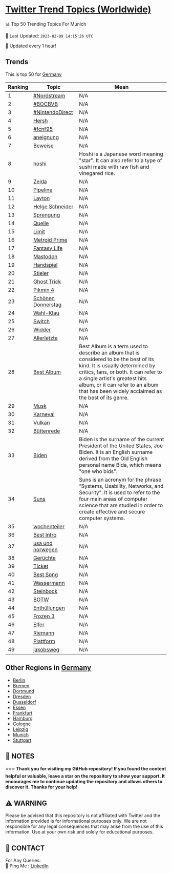 [Twitter Trend Topics (Worldwide)](https://github.com/ErcinDedeoglu/Twitter-Trend-Topics)
==========


📊 Top 50 Trending Topics For Munich

📆 Last Updated: `2023-02-09 14:15:26 UTC`

🔧 Updated every 1 hour!


## Trends

This is top 50 for [Germany](</Germany>)

| Ranking | Topic | Mean |
| ------- | ------------ | ------------ |
| 1 | [#Nordstream](http://twitter.com/search?q=%23Nordstream) | N/A |
| 2 | [#BOCBVB](http://twitter.com/search?q=%23BOCBVB) | N/A |
| 3 | [#NintendoDirect](http://twitter.com/search?q=%23NintendoDirect) | N/A |
| 4 | [Hersh](http://twitter.com/search?q=Hersh) | N/A |
| 5 | [#fcnf95](http://twitter.com/search?q=%23fcnf95) | N/A |
| 6 | [aneignung](http://twitter.com/search?q=aneignung) | N/A |
| 7 | [Beweise](http://twitter.com/search?q=Beweise) | N/A |
| 8 | [hoshi](http://twitter.com/search?q=hoshi) | Hoshi is a Japanese word meaning "star". It can also refer to a type of sushi made with raw fish and vinegared rice. |
| 9 | [Zelda](http://twitter.com/search?q=Zelda) | N/A |
| 10 | [Pipeline](http://twitter.com/search?q=Pipeline) | N/A |
| 11 | [Layton](http://twitter.com/search?q=Layton) | N/A |
| 12 | [Helge Schneider](http://twitter.com/search?q=Helge+Schneider) | N/A |
| 13 | [Sprengung](http://twitter.com/search?q=Sprengung) | N/A |
| 14 | [Quelle](http://twitter.com/search?q=Quelle) | N/A |
| 15 | [Limit](http://twitter.com/search?q=Limit) | N/A |
| 16 | [Metroid Prime](http://twitter.com/search?q=Metroid+Prime) | N/A |
| 17 | [Fantasy Life](http://twitter.com/search?q=Fantasy+Life) | N/A |
| 18 | [Mastodon](http://twitter.com/search?q=Mastodon) | N/A |
| 19 | [Handspiel](http://twitter.com/search?q=Handspiel) | N/A |
| 20 | [Stieler](http://twitter.com/search?q=Stieler) | N/A |
| 21 | [Ghost Trick](http://twitter.com/search?q=Ghost+Trick) | N/A |
| 22 | [Pikmin 4](http://twitter.com/search?q=Pikmin+4) | N/A |
| 23 | [Schönen Donnerstag](http://twitter.com/search?q=Sch%c3%b6nen+Donnerstag) | N/A |
| 24 | [Wahl-Klau](http://twitter.com/search?q=Wahl-Klau) | N/A |
| 25 | [Switch](http://twitter.com/search?q=Switch) | N/A |
| 26 | [Widder](http://twitter.com/search?q=Widder) | N/A |
| 27 | [Allerletzte](http://twitter.com/search?q=Allerletzte) | N/A |
| 28 | [Best Album](http://twitter.com/search?q=Best+Album) | Best Album is a term used to describe an album that is considered to be the best of its kind. It is usually determined by critics, fans, or both. It can refer to a single artist's greatest hits album, or it can refer to an album that has been widely acclaimed as the best of its genre. |
| 29 | [Musk](http://twitter.com/search?q=Musk) | N/A |
| 30 | [Karneval](http://twitter.com/search?q=Karneval) | N/A |
| 31 | [Vulkan](http://twitter.com/search?q=Vulkan) | N/A |
| 32 | [Büttenrede](http://twitter.com/search?q=B%c3%bcttenrede) | N/A |
| 33 | [Biden](http://twitter.com/search?q=Biden) | Biden is the surname of the current President of the United States, Joe Biden. It is an English surname derived from the Old English personal name Bida, which means "one who bids". |
| 34 | [Suns](http://twitter.com/search?q=Suns) | Suns is an acronym for the phrase “Systems, Usability, Networks, and Security”. It is used to refer to the four main areas of computer science that are studied in order to create effective and secure computer systems. |
| 35 | [wochenteiler](http://twitter.com/search?q=wochenteiler) | N/A |
| 36 | [Best Intro](http://twitter.com/search?q=Best+Intro) | N/A |
| 37 | [usa und norwegen](http://twitter.com/search?q=usa+und+norwegen) | N/A |
| 38 | [Gerüchte](http://twitter.com/search?q=Ger%c3%bcchte) | N/A |
| 39 | [Ticket](http://twitter.com/search?q=Ticket) | N/A |
| 40 | [Best Song](http://twitter.com/search?q=Best+Song) | N/A |
| 41 | [Wassermann](http://twitter.com/search?q=Wassermann) | N/A |
| 42 | [Steinbock](http://twitter.com/search?q=Steinbock) | N/A |
| 43 | [BOTW](http://twitter.com/search?q=BOTW) | N/A |
| 44 | [Enthüllungen](http://twitter.com/search?q=Enth%c3%bcllungen) | N/A |
| 45 | [Frozen 3](http://twitter.com/search?q=Frozen+3) | N/A |
| 46 | [Elfer](http://twitter.com/search?q=Elfer) | N/A |
| 47 | [Riemann](http://twitter.com/search?q=Riemann) | N/A |
| 48 | [Plattform](http://twitter.com/search?q=Plattform) | N/A |
| 49 | [jakobsweg](http://twitter.com/search?q=jakobsweg) | N/A |



## Other Regions in [Germany](</Germany>)

* [Berlin](</Germany/Berlin.md>)
* [Bremen](</Germany/Bremen.md>)
* [Dortmund](</Germany/Dortmund.md>)
* [Dresden](</Germany/Dresden.md>)
* [Dusseldorf](</Germany/Dusseldorf.md>)
* [Essen](</Germany/Essen.md>)
* [Frankfurt](</Germany/Frankfurt.md>)
* [Hamburg](</Germany/Hamburg.md>)
* [Cologne](</Germany/Cologne.md>)
* [Leipzig](</Germany/Leipzig.md>)
* [Munich](</Germany/Munich.md>)
* [Stuttgart](</Germany/Stuttgart.md>)



## 📝 NOTES

⭐⭐⭐ **Thank you for visiting my GitHub repository! If you found the content helpful or valuable, leave a star on the repository to show your support. It encourages me to continue updating the repository and allows others to discover it. Thanks for your help!**


## ⚠️ WARNING

Please be advised that this repository is not affiliated with Twitter and the information provided is for informational purposes only. We are not responsible for any legal consequences that may arise from the use of this information. Use at your own risk and solely for educational purposes.


## 📨 CONTACT

 For Any Queries:  
            🏓 Ping Me : [LinkedIn](https://www.linkedin.com/in/ercindedeoglu/)
